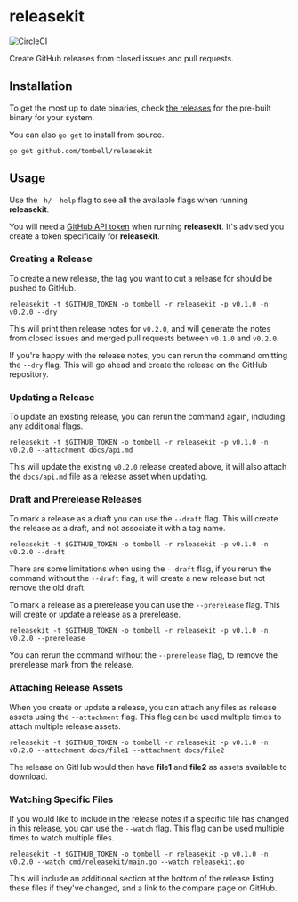 # releasekit

[![CircleCI](https://circleci.com/gh/tombell/releasekit/tree/master.svg?style=svg)](https://circleci.com/gh/tombell/releasekit/tree/master)

Create GitHub releases from closed issues and pull requests.

## Installation

To get the most up to date binaries, check [the releases][releases] for the
pre-built binary for your system.

You can also `go get` to install from source.

    go get github.com/tombell/releasekit

[releases]: https://github.com/tombell/releasekit/releases

## Usage

Use the `-h/--help` flag to see all the available flags when running
**releasekit**.

You will need a [GitHub API token][api-token] when running **releasekit**. It's
advised you create a token specifically for **releasekit**.

[api-token]: https://github.com/settings/tokens

### Creating a Release

To create a new release, the tag you want to cut a release for should be pushed
to GitHub.

    releasekit -t $GITHUB_TOKEN -o tombell -r releasekit -p v0.1.0 -n v0.2.0 --dry

This will print then release notes for `v0.2.0`, and will generate the notes
from closed issues and merged pull requests between `v0.1.0` and `v0.2.0`.

If you're happy with the release notes, you can rerun the command omitting the
`--dry` flag. This will go ahead and create the release on the GitHub
repository.

### Updating a Release

To update an existing release, you can rerun the command again, including any
additional flags.

    releasekit -t $GITHUB_TOKEN -o tombell -r releasekit -p v0.1.0 -n v0.2.0 --attachment docs/api.md

This will update the existing `v0.2.0` release created above, it will also
attach the `docs/api.md` file as a release asset when updating.

### Draft and Prerelease Releases

To mark a release as a draft you can use the `--draft` flag. This will create
the release as a draft, and not associate it with a tag name.

    releasekit -t $GITHUB_TOKEN -o tombell -r releasekit -p v0.1.0 -n v0.2.0 --draft

There are some limitations when using the `--draft` flag, if you rerun the
command without the `--draft` flag, it will create a new release but not remove
the old draft.

To mark a release as a prerelease you can use the `--prerelease` flag. This will
create or update a release as a prerelease.

    releasekit -t $GITHUB_TOKEN -o tombell -r releasekit -p v0.1.0 -n v0.2.0 --prerelease

You can rerun the command without the `--prerelease` flag, to remove the
prerelease mark from the release.

### Attaching Release Assets

When you create or update a release, you can attach any files as release assets
using the `--attachment` flag. This flag can be used multiple times to attach
multiple release assets.

    releasekit -t $GITHUB_TOKEN -o tombell -r releasekit -p v0.1.0 -n v0.2.0 --attachment docs/file1 --attachment docs/file2

The release on GitHub would then have **file1** and **file2** as assets
available to download.

### Watching Specific Files

If you would like to include in the release notes if a specific file has changed
in this release, you can use the `--watch` flag. This flag can be used multiple
times to watch multiple files.

    releasekit -t $GITHUB_TOKEN -o tombell -r releasekit -p v0.1.0 -n v0.2.0 --watch cmd/releasekit/main.go --watch releasekit.go

This will include an additional section at the bottom of the release listing
these files if they've changed, and a link to the compare page on GitHub.
